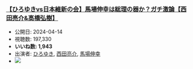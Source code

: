 ### [【ひろゆきvs日本維新の会】馬場伸幸は総理の器か？ガチ激論【西田亮介&高橋弘樹】](https://www.youtube.com/watch?v=2SncrbObhq4)
-   公開日: 2024-04-14
-   視聴数: 197,330
-   **いいね数: 1,943**
-   出演者: [ひろゆき](/rehacq_fan/people/ひろゆき "wikilink"), [西田亮介](/rehacq_fan/people/西田亮介 "wikilink"), [馬場伸幸](/rehacq_fan/people/馬場伸幸 "wikilink")
- [![](https://img.youtube.com/vi/2SncrbObhq4/hqdefault.jpg)](https://www.youtube.com/watch?v=2SncrbObhq4)
